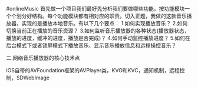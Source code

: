 #onlineMusic
首先做一个项目我们最好先分析我们要做哪些功能，按功能模块一个个划分好结构。每个功能模块都有相对应的职责。切入正题，我做的这款音乐播放器，实现的是播放本地音乐。有以下几个要点： 
1.如何实现播放音乐？ 
2.如何切换当前正在播放的音乐资源？ 
3.如何监听音乐播放器的各种状态(播放器状态，播放的进度，缓冲的进度，播放是否完成)？ 
4.如何手动监控播放进度？ 
5.如何在后台模式下或者锁屏模式下播放音乐、显示音乐播放信息和远程操控音乐？

二.网络音乐播放器的核心技术点

iOS自带的AVFoundation框架的AVPlayer类，KVO和KVC，通知机制，远程控制，SDWebImage
